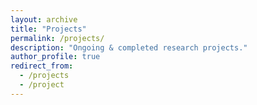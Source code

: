 ```yaml
---
layout: archive
title: "Projects"
permalink: /projects/
description: "Ongoing & completed research projects."
author_profile: true
redirect_from: 
  - /projects
  - /project
---
```



